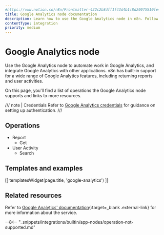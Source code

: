```yaml
---
#https://www.notion.so/n8n/Frontmatter-432c2b8dff1f43d4b1c8d20075510fe4
title: Google Analytics node documentation
description: Learn how to use the Google Analytics node in n8n. Follow technical documentation to integrate Google Analytics node into your workflows.
contentType: integration
priority: medium
---
```


# Google Analytics node

Use the Google Analytics node to automate work in Google Analytics, and integrate Google Analytics with other applications. n8n has built-in support for a wide range of Google Analytics features, including returning reports and user activities.


On this page, you'll find a list of operations the Google Analytics node supports and links to more resources.

/// note | Credentials
Refer to [Google Analytics credentials](/integrations/builtin/credentials/google/) for guidance on setting up authentication. 
///

## Operations

* Report
    * Get
* User Activity
    * Search

## Templates and examples

<!-- see https://www.notion.so/n8n/Pull-in-templates-for-the-integrations-pages-37c716837b804d30a33b47475f6e3780 -->
[[ templatesWidget(page.title, 'google-analytics') ]]

## Related resources

Refer to [Google Analytics' documentation](https://developers.google.com/analytics){:target=_blank .external-link} for more information about the service.

--8<-- "_snippets/integrations/builtin/app-nodes/operation-not-supported.md"
